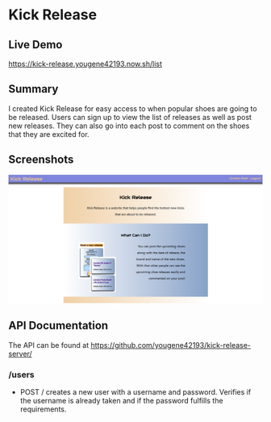 # Kick Release
## Live Demo
https://kick-release.yougene42193.now.sh/list
## Summary
I created Kick Release for easy access to when popular shoes are going to be released. Users can sign up to view the list of releases
as well as post new releases. They can also go into each post to comment on the shoes that they are excited for.
## Screenshots
![landing-page](screenshots/kr-landing.png)
## API Documentation
The API can be found at https://github.com/yougene42193/kick-release-server/
### /users 
* POST / creates a new user with a username and password. Verifies if the username is already taken and if the password fulfills the requirements.
